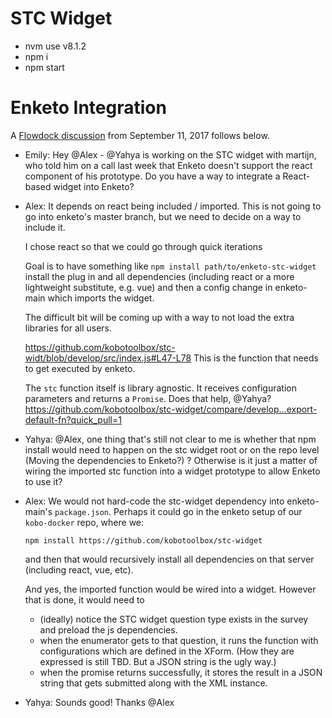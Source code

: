 STC Widget
=========================

 * nvm use v8.1.2
 * npm i
 * npm start
  
Enketo Integration
=========================

A [Flowdock discussion](https://www.flowdock.com/app/kobotoolbox/kobo/threads/xxOZdG82LfC32hhPJl08Bc_70Ay) from September 11, 2017 follows below.

* Emily: Hey @Alex - @Yahya is working on the STC widget with martijn, who told him on a call last week that Enketo doesn't support the react component of his prototype. Do you have a way to integrate a React-based widget into Enketo?

* Alex: It depends on react being included / imported. This is not going to go into enketo's master branch, but we need to decide on a way to include it.

  I chose react so that we could go through quick iterations
  
  Goal is to have something like `npm install path/to/enketo-stc-widget` install the plug in and all dependencies (including react or a more lightweight substitute, e.g. vue) and then a config change in enketo-main which imports the widget.
  
  The difficult bit will be coming up with a way to not load the extra libraries for all users.
  
  https://github.com/kobotoolbox/stc-widt/blob/develop/src/index.js#L47-L78
  This is the function that needs to get executed by enketo.
  
  The `stc` function itself is library agnostic. It receives configuration parameters and returns a `Promise`.
  Does that help, @Yahya?
  https://github.com/kobotoolbox/stc-widget/compare/develop...export-default-fn?quick_pull=1
  
* Yahya: @Alex, one thing that's still not clear to me is whether that npm install would need to happen on the stc widget root or on the repo level (Moving the dependencies to Enketo?) ? Otherwise is it just a matter of wiring the imported stc function into a widget prototype to allow Enketo to use it?

* Alex: We would not hard-code the stc-widget dependency into enketo-main's `package.json`. Perhaps it could go in the enketo setup of our `kobo-docker` repo, where we:

  `npm install https://github.com/kobotoolbox/stc-widget`

  and then that would recursively install all dependencies on that server (including react, vue, etc).
  
  And yes, the imported function would be wired into a widget. However that is done, it would need to
  
  * (ideally) notice the STC widget question type exists in the survey and preload the js dependencies.
  * when the enumerator gets to that question, it runs the function with configurations which are defined in the XForm. (How they are expressed is still TBD. But a JSON string is the ugly way.)
  * when the promise returns successfully, it stores the result in a JSON string that gets submitted along with the XML instance.

* Yahya: Sounds good! Thanks @Alex
